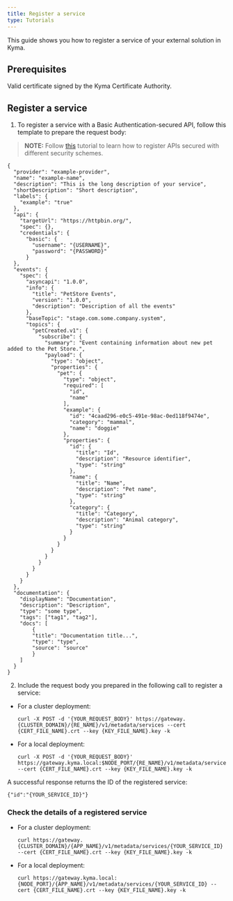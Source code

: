 ```yaml
---
title: Register a service
type: Tutorials
---
```


This guide shows you how to register a service of your external solution in Kyma.

## Prerequisites

Valid certificate signed by the Kyma Certificate Authority.

## Register a service

1. To register a service with a Basic Authentication-secured API, follow this template to prepare the request body:
  >**NOTE:** Follow [this](#tutorials-register-a-secured-api) tutorial to learn how to register APIs secured with different security schemes.

  ```
  {
    "provider": "example-provider",
    "name": "example-name",
    "description": "This is the long description of your service",
    "shortDescription": "Short description",
    "labels": {
      "example": "true"
    },
    "api": {
      "targetUrl": "https://httpbin.org/",
      "spec": {},
      "credentials": {
        "basic": {
          "username": "{USERNAME}",
          "password": "{PASSWORD}"
        }
    },
    "events": {
      "spec": {
        "asyncapi": "1.0.0",
        "info": {
          "title": "PetStore Events",
          "version": "1.0.0",
          "description": "Description of all the events"
        },
        "baseTopic": "stage.com.some.company.system",
        "topics": {
          "petCreated.v1": {
            "subscribe": {
              "summary": "Event containing information about new pet added to the Pet Store.",
              "payload": {
                "type": "object",
                "properties": {
                  "pet": {
                    "type": "object",
                    "required": [
                      "id",
                      "name"
                    ],
                    "example": {
                      "id": "4caad296-e0c5-491e-98ac-0ed118f9474e",
                      "category": "mammal",
                      "name": "doggie"
                    },
                    "properties": {
                      "id": {
                        "title": "Id",
                        "description": "Resource identifier",
                        "type": "string"
                      },
                      "name": {
                        "title": "Name",
                        "description": "Pet name",
                        "type": "string"
                      },
                      "category": {
                        "title": "Category",
                        "description": "Animal category",
                        "type": "string"
                      }
                    }
                  }
                }
              }
            }
          }
        }
      }
    },
    "documentation": {
      "displayName": "Documentation",
      "description": "Description",
      "type": "some type",
      "tags": ["tag1", "tag2"],
      "docs": [
          {
          "title": "Documentation title...",
          "type": "type",
          "source": "source"
          }
      ]
    }
  }
  ```

2. Include the request body you prepared in the following call to register a service:

  - For a cluster deployment:
    ```
    curl -X POST -d '{YOUR_REQUEST_BODY}' https://gateway.{CLUSTER_DOMAIN}/{RE_NAME}/v1/metadata/services --cert {CERT_FILE_NAME}.crt --key {KEY_FILE_NAME}.key -k
    ```

  - For a local deployment:
    ```
    curl -X POST -d '{YOUR_REQUEST_BODY}' https://gateway.kyma.local:$NODE_PORT/{RE_NAME}/v1/metadata/services --cert {CERT_FILE_NAME}.crt --key {KEY_FILE_NAME}.key -k
    ```

A successful response returns the ID of the registered service:
```
{"id":"{YOUR_SERVICE_ID}"}
```

### Check the details of a registered service

  - For a cluster deployment:
    ```
    curl https://gateway.{CLUSTER_DOMAIN}/{APP_NAME}/v1/metadata/services/{YOUR_SERVICE_ID} --cert {CERT_FILE_NAME}.crt --key {KEY_FILE_NAME}.key -k
    ```

  - For a local deployment:
    ```
    curl https://gateway.kyma.local:{NODE_PORT}/{APP_NAME}/v1/metadata/services/{YOUR_SERVICE_ID} --cert {CERT_FILE_NAME}.crt --key {KEY_FILE_NAME}.key -k
    ```
